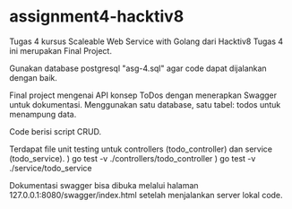 # assignment4-hacktiv8
Tugas 4 kursus Scaleable Web Service with Golang dari Hacktiv8 
Tugas 4 ini merupakan Final Project.

Gunakan database postgresql "asg-4.sql" agar code dapat dijalankan dengan baik.

Final project mengenai API konsep ToDos dengan menerapkan Swagger untuk dokumentasi.
Menggunakan satu database, satu tabel: todos untuk menampung data.

Code berisi script CRUD.

Terdapat file unit testing untuk controllers (todo_controller) dan service (todo_service).
) go test -v ./controllers/todo_controller
) go test -v ./service/todo_service

Dokumentasi swagger bisa dibuka melalui halaman 127.0.0.1:8080/swagger/index.html setelah menjalankan server lokal code.
